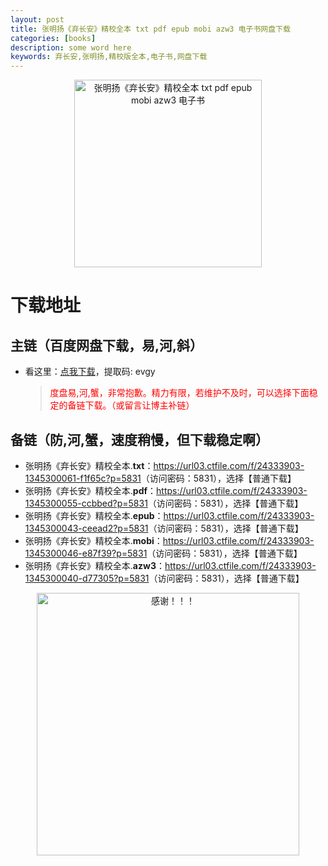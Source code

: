 ```yaml
---
layout: post
title: 张明扬《弃长安》精校全本 txt pdf epub mobi azw3 电子书网盘下载
categories: [books]
description: some word here
keywords: 弃长安,张明扬,精校版全本,电子书,网盘下载
---
```


<div align="center"><img src="http://qweree.cn/wp-content/uploads/2024/08/qi-chang-an-tuya.jpg" alt="张明扬《弃长安》精校全本 txt pdf epub mobi azw3 电子书" width="300px" height="auto"></div>

# 下载地址

## 主链（百度网盘下载，易,河,斜）

- 看这里：[点我下载](https://pan.baidu.com/s/1iMXUbSbtZQZjDcqDmnWUyw?pwd=evgy)，提取码: evgy

  > <p style="color:red" >度盘易,河,蟹，非常抱歉。精力有限，若维护不及时，可以选择下面稳定的备链下载。（或留言让博主补链）</p>

## 备链（防,河,蟹，速度稍慢，但下载稳定啊）

- 张明扬《弃长安》精校全本.**txt**：<https://url03.ctfile.com/f/24333903-1345300061-f1f65c?p=5831>（访问密码：5831），选择【普通下载】
- 张明扬《弃长安》精校全本.**pdf**：<https://url03.ctfile.com/f/24333903-1345300055-ccbbed?p=5831>（访问密码：5831），选择【普通下载】
- 张明扬《弃长安》精校全本.**epub**：<https://url03.ctfile.com/f/24333903-1345300043-ceead2?p=5831>（访问密码：5831），选择【普通下载】
- 张明扬《弃长安》精校全本.**mobi**：<https://url03.ctfile.com/f/24333903-1345300046-e87f39?p=5831>（访问密码：5831），选择【普通下载】
- 张明扬《弃长安》精校全本.**azw3**：<https://url03.ctfile.com/f/24333903-1345300040-d77305?p=5831>（访问密码：5831），选择【普通下载】

<div align="center"><img src="https://pic.imgdb.cn/item/661246bf68eb935713c7f81c.gif" alt="感谢！！！" width="420px" height="auto"/></div>
